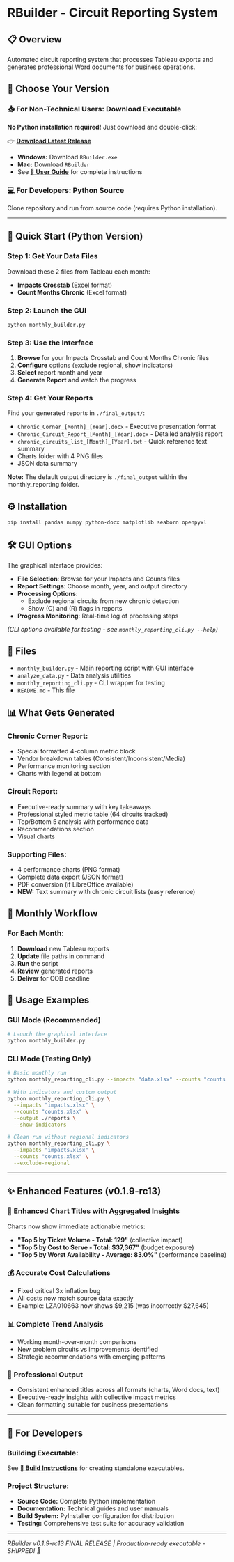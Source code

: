 # RBuilder - Circuit Reporting System

## 📋 **Overview**
Automated circuit reporting system that processes Tableau exports and generates professional Word documents for business operations.

## 🎯 **Choose Your Version**

### **📥 For Non-Technical Users: Download Executable**
**No Python installation required!** Just download and double-click:

👉 **[Download Latest Release](https://github.com/tefoneil/reporting/releases)**

- **Windows:** Download `RBuilder.exe`
- **Mac:** Download `RBuilder`
- See **[📖 User Guide](README_EXECUTABLE.md)** for complete instructions

### **💻 For Developers: Python Source**
Clone repository and run from source code (requires Python installation).

---

## 🚀 **Quick Start (Python Version)**

### **Step 1: Get Your Data Files**
Download these 2 files from Tableau each month:
- **Impacts Crosstab** (Excel format)
- **Count Months Chronic** (Excel format)

### **Step 2: Launch the GUI**
```bash
python monthly_builder.py
```

### **Step 3: Use the Interface**
1. **Browse** for your Impacts Crosstab and Count Months Chronic files
2. **Configure** options (exclude regional, show indicators)
3. **Select** report month and year
4. **Generate Report** and watch the progress

### **Step 4: Get Your Reports**
Find your generated reports in `./final_output/`:
- `Chronic_Corner_[Month]_[Year].docx` - Executive presentation format
- `Chronic_Circuit_Report_[Month]_[Year].docx` - Detailed analysis report
- `chronic_circuits_list_[Month]_[Year].txt` - Quick reference text summary
- Charts folder with 4 PNG files
- JSON data summary

**Note:** The default output directory is `./final_output` within the monthly_reporting folder.

## ⚙️ **Installation**
```bash
pip install pandas numpy python-docx matplotlib seaborn openpyxl
```

## 🛠 **GUI Options**

The graphical interface provides:
- **File Selection**: Browse for your Impacts and Counts files
- **Report Settings**: Choose month, year, and output directory
- **Processing Options**: 
  - Exclude regional circuits from new chronic detection
  - Show (C) and (R) flags in reports
- **Progress Monitoring**: Real-time log of processing steps

*(CLI options available for testing - see `monthly_reporting_cli.py --help`)*

## 📁 **Files**
- `monthly_builder.py` - Main reporting script with GUI interface
- `analyze_data.py` - Data analysis utilities
- `monthly_reporting_cli.py` - CLI wrapper for testing
- `README.md` - This file

## 📊 **What Gets Generated**

### **Chronic Corner Report:**
- Special formatted 4-column metric block
- Vendor breakdown tables (Consistent/Inconsistent/Media)
- Performance monitoring section
- Charts with legend at bottom

### **Circuit Report:**
- Executive-ready summary with key takeaways
- Professional styled metric table (64 circuits tracked)
- Top/Bottom 5 analysis with performance data
- Recommendations section
- Visual charts

### **Supporting Files:**
- 4 performance charts (PNG format)
- Complete data export (JSON format)
- PDF conversion (if LibreOffice available)
- **NEW:** Text summary with chronic circuit lists (easy reference)

## 🔧 **Monthly Workflow**

### **For Each Month:**
1. **Download** new Tableau exports
2. **Update** file paths in command
3. **Run** the script
4. **Review** generated reports
5. **Deliver** for COB deadline

## 📝 **Usage Examples**

### **GUI Mode (Recommended)**
```bash
# Launch the graphical interface
python monthly_builder.py
```

### **CLI Mode (Testing Only)**
```bash
# Basic monthly run
python monthly_reporting_cli.py --impacts "data.xlsx" --counts "counts.xlsx"

# With indicators and custom output
python monthly_reporting_cli.py \
  --impacts "impacts.xlsx" \
  --counts "counts.xlsx" \
  --output ./reports \
  --show-indicators

# Clean run without regional indicators
python monthly_reporting_cli.py \
  --impacts "impacts.xlsx" \
  --counts "counts.xlsx" \
  --exclude-regional
```

---

## ✨ **Enhanced Features (v0.1.9-rc13)**

### **🎯 Enhanced Chart Titles with Aggregated Insights**
Charts now show immediate actionable metrics:
- **"Top 5 by Ticket Volume - Total: 129"** (collective impact)
- **"Top 5 by Cost to Serve - Total: $37,367"** (budget exposure)
- **"Top 5 by Worst Availability - Average: 83.0%"** (performance baseline)

### **💰 Accurate Cost Calculations**
- Fixed critical 3x inflation bug
- All costs now match source data exactly
- Example: LZA010663 now shows $9,215 (was incorrectly $27,645)

### **📊 Complete Trend Analysis**
- Working month-over-month comparisons
- New problem circuits vs improvements identified
- Strategic recommendations with emerging patterns

### **🎨 Professional Output**
- Consistent enhanced titles across all formats (charts, Word docs, text)
- Executive-ready insights with collective impact metrics
- Clean formatting suitable for business presentations

---

## 🔧 **For Developers**

### **Building Executable:**
See **[📖 Build Instructions](BUILD_INSTRUCTIONS.md)** for creating standalone executables.

### **Project Structure:**
- **Source Code:** Complete Python implementation
- **Documentation:** Technical guides and user manuals  
- **Build System:** PyInstaller configuration for distribution
- **Testing:** Comprehensive test suite for accuracy validation

---

*RBuilder v0.1.9-rc13 FINAL RELEASE | Production-ready executable - SHIPPED! 🚀*